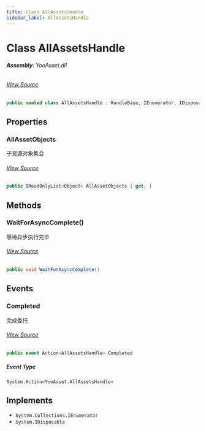```yaml
---
title: Class AllAssetsHandle
sidebar_label: AllAssetsHandle
---
```

# Class AllAssetsHandle


###### **Assembly**: YooAsset.dll
###### [View Source](https://github.com/tuyoogame/YooAsset-Samples.git/blob/main/Assets/YooAsset/Runtime/ResourceManager/Handle/AllAssetsHandle.cs#L5)
```csharp title="Declaration"
public sealed class AllAssetsHandle : HandleBase, IEnumerator, IDisposable
```
## Properties
### AllAssetObjects
子资源对象集合
###### [View Source](https://github.com/tuyoogame/YooAsset-Samples.git/blob/main/Assets/YooAsset/Runtime/ResourceManager/Handle/AllAssetsHandle.cs#L52)
```csharp title="Declaration"
public IReadOnlyList<Object> AllAssetObjects { get; }
```
## Methods
### WaitForAsyncComplete()
等待异步执行完毕
###### [View Source](https://github.com/tuyoogame/YooAsset-Samples.git/blob/main/Assets/YooAsset/Runtime/ResourceManager/Handle/AllAssetsHandle.cs#L42)
```csharp title="Declaration"
public void WaitForAsyncComplete()
```
## Events
### Completed
完成委托
###### [View Source](https://github.com/tuyoogame/YooAsset-Samples.git/blob/main/Assets/YooAsset/Runtime/ResourceManager/Handle/AllAssetsHandle.cs#L20)
```csharp title="Declaration"
public event Action<AllAssetsHandle> Completed
```
##### Event Type
`System.Action<YooAsset.AllAssetsHandle>`

## Implements

* `System.Collections.IEnumerator`
* `System.IDisposable`
